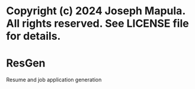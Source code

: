 # Copyright (c) 2024 Joseph Mapula. All rights reserved. See LICENSE file for details.
# ResGen
Resume and job application generation 
